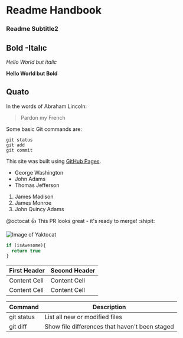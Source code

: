 # Readme Handbook
### Readme Subtitle2

## Bold -Italıc

*Hello World but italic*

**Hello World but Bold**

## Quato
In the words of Abraham Lincoln:

> Pardon my French

Some basic Git commands are:
```
git status
git add
git commit
```
This site was built using [GitHub Pages](https://pages.github.com/).

- George Washington
- John Adams
- Thomas Jefferson

1. James Madison
2. James Monroe
3. John Quincy Adams


@octocat :+1: This PR looks great - it's ready to merge! :shipit:

![Image of Yaktocat](https://octodex.github.com/images/yaktocat.png)


```javascript
if (isAwesome){
  return true
}
```
| First Header  | Second Header |
| ------------- | ------------- |
| Content Cell  | Content Cell  |
| Content Cell  | Content Cell  |



| Command | Description |
| --- | --- |
| git status | List all new or modified files |
| git diff | Show file differences that haven't been staged |